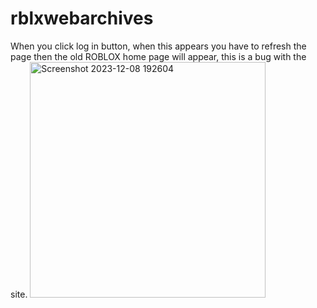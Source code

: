 # rblxwebarchives

When you click log in button, when this appears you have to refresh the page then the old ROBLOX home page will appear, this is a bug with the site.
<img width="377" alt="Screenshot 2023-12-08 192604" src="https://github.com/pixelationgame/rblxwebarchives/assets/132731805/4b020b7a-ccef-4fcc-9869-9f46c76acf69">

